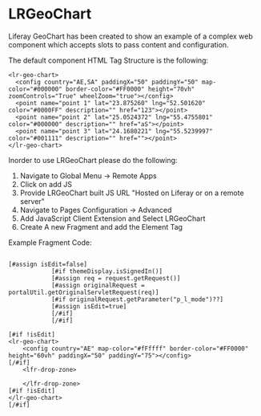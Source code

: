 # LRGeoChart

Liferay GeoChart has been created to show an example of a complex web component which accepts slots to pass content and configuration.

The default component HTML Tag Structure is the following:
```
<lr-geo-chart>
  <config country="AE,SA" paddingX="50" paddingY="50" map-color="#000000" border-color="#FF0000" height="70vh" zoomControls="True" wheelZoom="true"></config>
  <point name="point 1" lat="23.875260" lng="52.501620" color="#0000FF" description="" href="123"></point>
  <point name="point 2" lat="25.0524372" lng="55.4755801" color="#000000" description="" href="aS"></point>
  <point name="point 3" lat="24.1680221" lng="55.5239997" color="#001111" description="" href=""></point>
</lr-geo-chart>
```
Inorder to use LRGeoChart please do the following:
1. Navigate to Global Menu -> Remote Apps
2. Click on add JS
3. Provide LRGeoChart built JS URL "Hosted on Liferay or on a remote server"
4. Navigate to Pages Configuration -> Advanced
5. Add JavaScript Client Extension and Select LRGeoChart
6. Create A new Fragment and add the Element Tag

Example Fragment Code:

```aidl

[#assign isEdit=false]
            [#if themeDisplay.isSignedIn()]
            [#assign req = request.getRequest()]
            [#assign originalRequest = portalUtil.getOriginalServletRequest(req)]
            [#if originalRequest.getParameter("p_l_mode")??]
            [#assign isEdit=true]
            [/#if]
            [/#if]

[#if !isEdit]
<lr-geo-chart>
	<config country="AE" map-color="#fFffff" border-color="#FF0000" height="60vh" paddingX="50" paddingY="75"></config>
[/#if]
	<lfr-drop-zone>
		
	</lfr-drop-zone>
[#if !isEdit]
</lr-geo-chart>
[/#if]
```
